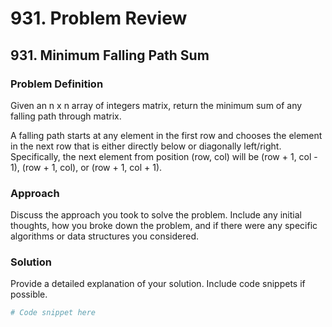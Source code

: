 # 931. Problem Review

## 931. Minimum Falling Path Sum

### Problem Definition
Given an n x n array of integers matrix, return the minimum sum of any falling path through matrix.

A falling path starts at any element in the first row and chooses the element in the next row that is either directly below or diagonally left/right. Specifically, the next element from position (row, col) will be (row + 1, col - 1), (row + 1, col), or (row + 1, col + 1).

### Approach
Discuss the approach you took to solve the problem. Include any initial thoughts, how you broke down the problem, and if there were any specific algorithms or data structures you considered.

### Solution
Provide a detailed explanation of your solution. Include code snippets if possible.

```python
# Code snippet here
